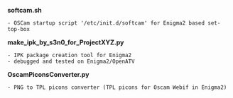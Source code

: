 **softcam.sh**
```
- OSCam startup script '/etc/init.d/softcam' for Enigma2 based set-top-box
```
**make_ipk_by_s3n0_for_ProjectXYZ.py**
```
- IPK package creation tool for Enigma2
- debugged and tested on Enigma2/OpenATV
```
**OscamPiconsConverter.py**
```
- PNG to TPL picons converter (TPL picons for Oscam Webif in Enigma2)
```
